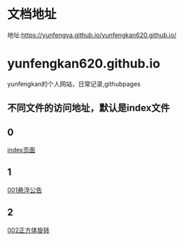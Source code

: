 # 文档地址
地址:https://yunfengya.github.io/yunfengkan620.github.io/
# yunfengkan620.github.io
yunfengkan的个人网站，日常记录,githubpages
## 不同文件的访问地址，默认是index文件 
## 0 
[index页面](https://yunfengya.github.io/yunfengkan620.github.io/)
## 1 
[001悬浮公告](https://yunfengya.github.io/yunfengkan620.github.io/001悬浮公告.html)
## 2 
[002正方体旋转](https://yunfengya.github.io/yunfengkan620.github.io/002正方体旋转.html)


